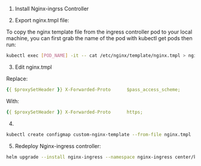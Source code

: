 

1. Install Nginx-ingrss Controller

2. Export nginx.tmpl file:

To copy the nginx template file from the ingress controller pod to your local machine, you can first grab the name of the pod with kubectl get pods then run:

```bash
kubectl exec [POD_NAME] -it -- cat /etc/nginx/template/nginx.tmpl > nginx.tmpl
```

3. Edit nginx.tmpl

Replace:
```yaml
{{ $proxySetHeader }} X-Forwarded-Proto      $pass_access_scheme;

```

With:
```yaml
{{ $proxySetHeader }} X-Forwarded-Proto      https;

```

4. 
```bash
kubectl create configmap custom-nginx-template --from-file nginx.tmpl  -n nginx-ingress
```

5. Redeploy Nginx-ingress controller:
```bash
helm upgrade --install nginx-ingress --namespace nginx-ingress center/kubernetes-ingress-nginx/ingress-nginx -f values-ingress.yaml
```
